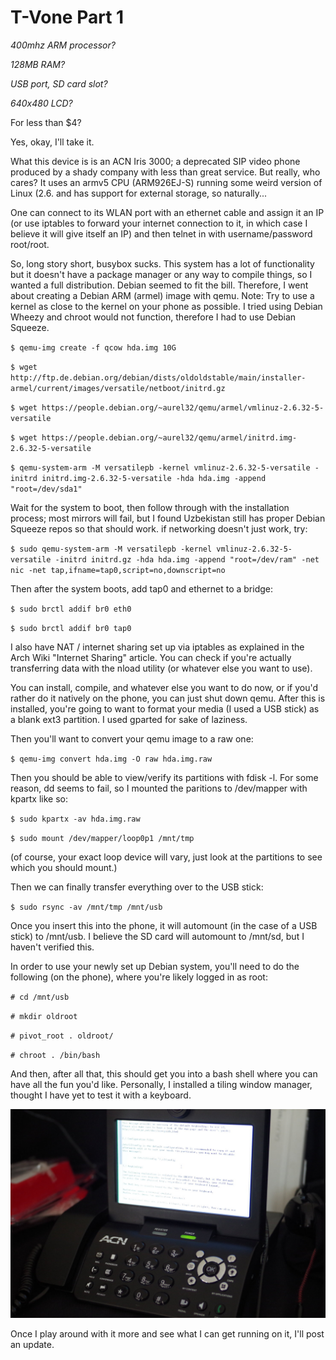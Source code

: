 T-Vone Part 1
==============

*400mhz ARM processor?*

*128MB RAM?*

*USB port, SD card slot?*

*640x480 LCD?*

For less than $4?

Yes, okay, I'll take it.

What this device is is an ACN Iris 3000; a deprecated SIP video phone produced by a shady company with less than great service.
But really, who cares? It uses an armv5 CPU (ARM926EJ-S) running some weird version of Linux (2.6. and has support for external storage, so naturally...

One can connect to its WLAN port with an ethernet cable and assign it an IP (or use iptables to forward your internet connection to it, 
in which case I believe it will give itself an IP) and then telnet in with username/password root/root.

So, long story short, busybox sucks. This system has a lot of functionality but it doesn't have a package manager or any way to compile things, 
so I wanted a full distribution. Debian seemed to fit the bill. Therefore, I went about creating a Debian ARM (armel) image with qemu.
Note: Try to use a kernel as close to the kernel on your phone as possible. I tried using Debian Wheezy and chroot would not function, therefore I had to use Debian Squeeze.

 `$ qemu-img create -f qcow hda.img 10G `

 `$ wget http://ftp.de.debian.org/debian/dists/oldoldstable/main/installer-armel/current/images/versatile/netboot/initrd.gz`

 `$ wget https://people.debian.org/~aurel32/qemu/armel/vmlinuz-2.6.32-5-versatile`

 `$ wget https://people.debian.org/~aurel32/qemu/armel/initrd.img-2.6.32-5-versatile`

 `$ qemu-system-arm -M versatilepb -kernel vmlinuz-2.6.32-5-versatile -initrd initrd.img-2.6.32-5-versatile -hda hda.img -append "root=/dev/sda1"`


Wait for the system to boot, then follow through with the installation process; most mirrors will fail, but I found Uzbekistan still has proper Debian Squeeze repos so that should work.
if networking doesn't just work, try:


 `$ sudo qemu-system-arm -M versatilepb -kernel vmlinuz-2.6.32-5-versatile -initrd initrd.gz -hda hda.img -append "root=/dev/ram" -net nic -net tap,ifname=tap0,script=no,downscript=no`

 
Then after the system boots, add tap0 and ethernet to a bridge:

 `$ sudo brctl addif br0 eth0`

 `$ sudo brctl addif br0 tap0`

 
I also have NAT / internet sharing set up via iptables as explained in the Arch Wiki "Internet Sharing" article.
You can check if you're actually transferring data with the nload utility (or whatever else you want to use).

You can install, compile, and whatever else you want to do now, or if you'd rather do it natively on the phone, you can just shut down qemu.
After this is installed, you're going to want to format your media (I used a USB stick) as a blank ext3 partition. I used gparted for sake of laziness.

Then you'll want to convert your qemu image to a raw one:

 `$ qemu-img convert hda.img -O raw hda.img.raw`


Then you should be able to view/verify its partitions with fdisk -l. For some reason, dd seems to fail, so I mounted the paritions to /dev/mapper with kpartx like so:

 `$ sudo kpartx -av hda.img.raw`

 `$ sudo mount /dev/mapper/loop0p1 /mnt/tmp`

 (of course, your exact loop device will vary, just look at the partitions to see which you should mount.)

 Then we can finally transfer everything over to the USB stick:

 `$ sudo rsync -av /mnt/tmp /mnt/usb`

 
Once you insert this into the phone, it will automount (in the case of a USB stick) to /mnt/usb. I believe the SD card will automount to /mnt/sd, but I haven't verified this.

In order to use your newly set up Debian system, you'll need to do the following (on the phone), where you're likely logged in as root:


 `# cd /mnt/usb`

 `# mkdir oldroot`

 `# pivot_root . oldroot/`

 `# chroot . /bin/bash`


And then, after all that, this should get you into a bash shell where you can have all the fun you'd like. Personally, I installed a tiling window manager, thought I have yet to test it with a keyboard.

![ACN Iris 3000, rice edition](/assets/vone1.jpg)

Once I play around with it more and see what I can get running on it, I'll post an update.
